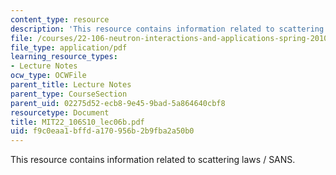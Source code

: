 ```yaml
---
content_type: resource
description: 'This resource contains information related to scattering laws / SANS. '
file: /courses/22-106-neutron-interactions-and-applications-spring-2010/f9c0eaa1bffda170956b2b9fba2a50b0_MIT22_106S10_lec06b.pdf
file_type: application/pdf
learning_resource_types:
- Lecture Notes
ocw_type: OCWFile
parent_title: Lecture Notes
parent_type: CourseSection
parent_uid: 02275d52-ecb8-9e45-9bad-5a864640cbf8
resourcetype: Document
title: MIT22_106S10_lec06b.pdf
uid: f9c0eaa1-bffd-a170-956b-2b9fba2a50b0
---
```

This resource contains information related to scattering laws / SANS. 

